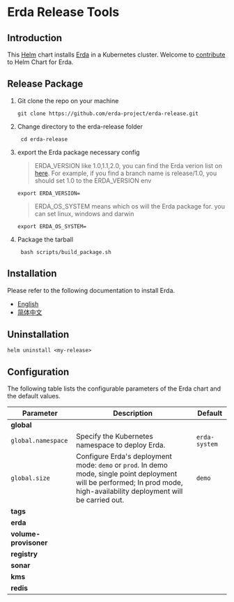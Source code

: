 # Erda Release Tools

## Introduction
This [Helm](https://github.com/kubernetes/helm) chart installs [Erda](https://github.com/erda-project/erda) in a Kubernetes cluster. Welcome to [contribute](CONTRIBUTING.md) to Helm Chart for Erda.

## Release Package

1. Git clone the repo on your machine

   ```shell
   git clone https://github.com/erda-project/erda-release.git
   ```

2. Change directory to the erda-release folder

   ```shell
    cd erda-release
   ```

3. export the Erda package necessary config

   > ERDA_VERSION like 1.0,1.1,2.0, you can find the Erda verion list on [here](https://github.com/erda-project/erda/branches/all).
   > For example, if you find a branch name is release/1.0, you should set 1.0 to the ERDA_VERSION env
   ```shell
   export ERDA_VERSION=
   ```

   > ERDA_OS_SYSTEM means which os will the Erda package for. you can set  linux, windows and darwin
   ```shell
   export ERDA_OS_SYSTEM=
   ```

4. Package the tarball

   ```shell
    bash scripts/build_package.sh
   ```

## Installation
Please refer to the following documentation to install Erda.

- [English](https://github.com/erda-project/erda/blob/master/docs/guides/deploy/How-to-install-Erda.md)
- [简体中文](https://github.com/erda-project/erda/blob/master/docs/guides/deploy/How-to-install-Erda-zh.md)

## Uninstallation
```shell
helm uninstall <my-release>
```

## Configuration
The following table lists the configurable parameters of the Erda chart and the default values.

| Parameter                                                                   | Description                                                                                                                                                                                                                                                                                                                                                                                                                                                                                    | Default                                                                             |
| --------------------------------------------------------------------------- | ---------------------------------------------------------------------------------------------------------------------------------------------------------------------------------------------------------------------------------------------------------------------------------------------------------------------------------------------------------------------------------------------------------------------------------------------------------------------------------------------- | ----------------------------------------------------------------------------------- |
| **global**                                                                  |                                                                                                                                                                                                                                                                                                                                                                                                                                                                                                |                                                                                     |
| `global.namespace`                                                          | Specify the Kubernetes namespace to deploy Erda.                                                                                                                                                                                                                                                                                                                                                                                                                                               | `erda-system`                                                                       |
| `global.size`                                                               | Configure Erda's deployment mode: `demo` or `prod`. In demo mode, single point deployment will be performed; In prod mode, high-availability deployment will be carried out.                                                                                                                                                                                                                                                                                                                   | `demo`                                                                              |
| **tags**                                                                    |                                                                                                                                                                                                                                                                                                                                                                                                                                                                                                |                                                                                     |
| **erda**                                                                    |                                                                                                                                                                                                                                                                                                                                                                                                                                                                                                |                                                                                     |
| **volume-provisoner**                                                       |                                                                                                                                                                                                                                                                                                                                                                                                                                                                                                |                                                                                     |
| **registry**                                                                |                                                                                                                                                                                                                                                                                                                                                                                                                                                                                                |                                                                                     |
| **sonar**                                                                   |                                                                                                                                                                                                                                                                                                                                                                                                                                                                                                |                                                                                     |
| **kms**                                                                     |                                                                                                                                                                                                                                                                                                                                                                                                                                                                                                |                                                                                     |
| **redis**                                                                   |                                                                                                                                                                                                                                                                                                                                                                                                                                                                                                |                                                                                     |
